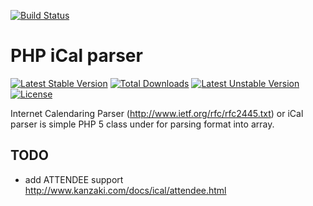 [![Build Status](https://travis-ci.org/OzzyCzech/icalparser.svg?branch=master)](https://travis-ci.org/OzzyCzech/icalparser)
# PHP iCal parser

[![Latest Stable Version](https://poser.pugx.org/om/icalparser/v/stable.png)](https://packagist.org/packages/om/icalparser) [![Total Downloads](https://poser.pugx.org/om/icalparser/downloads.png)](https://packagist.org/packages/om/icalparser) [![Latest Unstable Version](https://poser.pugx.org/om/icalparser/v/unstable.png)](https://packagist.org/packages/om/icalparser) [![License](https://poser.pugx.org/om/icalparser/license.png)](https://packagist.org/packages/om/icalparser)

Internet Calendaring Parser (http://www.ietf.org/rfc/rfc2445.txt) or iCal parser is simple PHP 5 class under for parsing format into array.

## TODO

- add ATTENDEE support http://www.kanzaki.com/docs/ical/attendee.html
